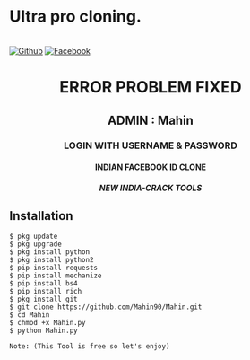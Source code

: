 # Ultra pro cloning. 
 <br>[![Github](https://img.shields.io/badge/Github-Mahin90-dimgray?style=flat-square&logo=github)](https://github.com/Mahin90)
[![Facebook](https://img.shields.io/badge/Facebook-mgggjuc-blue?style=flat-square&logo=facebook)](https://www.facebook.com/mgggjuc)

<h1 align="center"> ERROR PROBLEM FIXED </h1>

<h2 align="center"> ADMIN : Mahin</h2>

<h3 align="center"> LOGIN WITH USERNAME & PASSWORD</h3>

<h4 align="center"> INDIAN FACEBOOK ID CLONE</h4>

<h5 align="center"> NEW INDIA-CRACK TOOLS</h5>


## <b>Installation</b>

```
$ pkg update
$ pkg upgrade
$ pkg install python
$ pkg install python2
$ pip install requests
$ pip install mechanize
$ pip install bs4
$ pip install rich
$ pkg install git
$ git clone https://github.com/Mahin90/Mahin.git
$ cd Mahin
$ chmod +x Mahin.py 
$ python Mahin.py

Note: (This Tool is free so let's enjoy)



